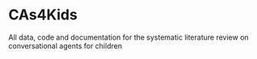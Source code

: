 # CAs4Kids
All data, code and documentation for the systematic literature review on conversational agents for children
